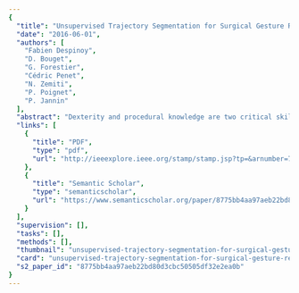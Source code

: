 ```yaml
---
{
  "title": "Unsupervised Trajectory Segmentation for Surgical Gesture Recognition in Robotic Training",
  "date": "2016-06-01",
  "authors": [
    "Fabien Despinoy",
    "D. Bouget",
    "G. Forestier",
    "Cédric Penet",
    "N. Zemiti",
    "P. Poignet",
    "P. Jannin"
  ],
  "abstract": "Dexterity and procedural knowledge are two critical skills that surgeons need to master to perform accurate and safe surgical interventions. However, current training systems do not allow us to provide an in-depth analysis of surgical gestures to precisely assess these skills. Our objective is to develop a method for the automatic and quantitative assessment of surgical gestures. To reach this goal, we propose a new unsupervised algorithm that can automatically segment kinematic data from robotic training sessions. Without relying on any prior information or model, this algorithm detects critical points in the kinematic data that define relevant spatio-temporal segments. Based on the association of these segments, we obtain an accurate recognition of the gestures involved in the surgical training task. We, then, perform an advanced analysis and assess our algorithm using datasets recorded during real expert training sessions. After comparing our approach with the manual annotations of the surgical gestures, we observe 97.4% accuracy for the learning purpose and an average matching score of 81.9% for the fully automated gesture recognition process. Our results show that trainees workflow can be followed and surgical gestures may be automatically evaluated according to an expert database. This approach tends toward improving training efficiency by minimizing the learning curve.",
  "links": [
    {
      "title": "PDF",
      "type": "pdf",
      "url": "http://ieeexplore.ieee.org/stamp/stamp.jsp?tp=&arnumber=7302557"
    },
    {
      "title": "Semantic Scholar",
      "type": "semanticscholar",
      "url": "https://www.semanticscholar.org/paper/8775bb4aa97aeb22bd80d3cbc50505df32e2ea0b"
    }
  ],
  "supervision": [],
  "tasks": [],
  "methods": [],
  "thumbnail": "unsupervised-trajectory-segmentation-for-surgical-gesture-recognition-in-robotic-training-thumb.jpg",
  "card": "unsupervised-trajectory-segmentation-for-surgical-gesture-recognition-in-robotic-training-card.jpg",
  "s2_paper_id": "8775bb4aa97aeb22bd80d3cbc50505df32e2ea0b"
}
---
```


